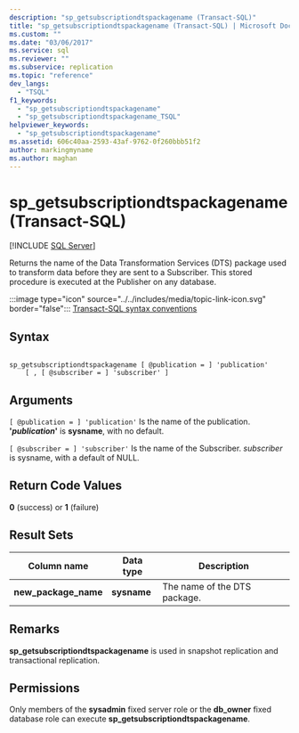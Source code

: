 ```yaml
---
description: "sp_getsubscriptiondtspackagename (Transact-SQL)"
title: "sp_getsubscriptiondtspackagename (Transact-SQL) | Microsoft Docs"
ms.custom: ""
ms.date: "03/06/2017"
ms.service: sql
ms.reviewer: ""
ms.subservice: replication
ms.topic: "reference"
dev_langs: 
  - "TSQL"
f1_keywords: 
  - "sp_getsubscriptiondtspackagename"
  - "sp_getsubscriptiondtspackagename_TSQL"
helpviewer_keywords: 
  - "sp_getsubscriptiondtspackagename"
ms.assetid: 606c40aa-2593-43af-9762-0f260bbb51f2
author: markingmyname
ms.author: maghan
---
```

# sp_getsubscriptiondtspackagename (Transact-SQL)
[!INCLUDE [SQL Server](../../includes/applies-to-version/sqlserver.md)]

  Returns the name of the Data Transformation Services (DTS) package used to transform data before they are sent to a Subscriber. This stored procedure is executed at the Publisher on any database.  
  
 :::image type="icon" source="../../includes/media/topic-link-icon.svg" border="false"::: [Transact-SQL syntax conventions](../../t-sql/language-elements/transact-sql-syntax-conventions-transact-sql.md)  
  
## Syntax  
  
```  
  
sp_getsubscriptiondtspackagename [ @publication = ] 'publication'   
    [ , [ @subscriber = ] 'subscriber' ]  
```  
  
## Arguments  
`[ @publication = ] 'publication'`
 Is the name of the publication. **'***publication***'** is **sysname**, with no default.  
  
`[ @subscriber = ] 'subscriber'`
 Is the name of the Subscriber. *subscriber* is sysname, with a default of NULL.  
  
## Return Code Values  
 **0** (success) or **1** (failure)  
  
## Result Sets  
  
|Column name|Data type|Description|  
|-----------------|---------------|-----------------|  
|**new_package_name**|**sysname**|The name of the DTS package.|  
  
## Remarks  
 **sp_getsubscriptiondtspackagename** is used in snapshot replication and transactional replication.  
  
## Permissions  
 Only members of the **sysadmin** fixed server role or the **db_owner** fixed database role can execute **sp_getsubscriptiondtspackagename**.  
  
  
